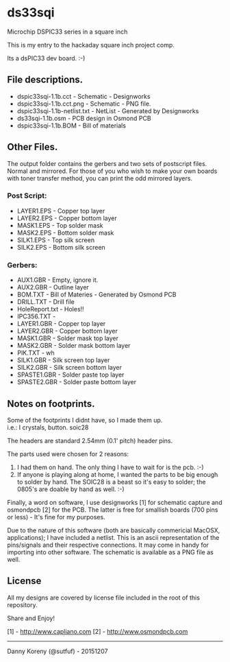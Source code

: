 # ds33sqi
Microchip DSPIC33 series in a square inch

This is my entry to the hackaday square inch project comp.

Its a dsPIC33 dev board. :-)

## File descriptions.

* dspic33sqi-1.1b.cct - Schematic - Designworks
* dspic33sqi-1.1b.cct.png - Schematic - PNG file.
* dspic33sqi-1.1b-netlist.txt - NetList - Generated by Designworks
* ds33sqi-1.1b.osm 	- PCB design in Osmond PCB
* dspic33sqi-1.1b.BOM - Bill of materials

## Other Files.

The output folder contains the gerbers and two sets
of postscript files. Normal and mirrored.  For those of
you who wish to make your own boards with toner transfer
method, you can print the odd mirrored layers.

### Post Script:

* LAYER1.EPS - Copper top layer 
* LAYER2.EPS - Copper bottom layer 
* MASK1.EPS - Top solder mask
* MASK2.EPS - Bottom solder mask
* SILK1.EPS - Top silk screen
* SILK2.EPS - Bottom silk screen

### Gerbers:

* AUX1.GBR - Empty, ignore it.
* AUX2.GBR - Outline layer
* BOM.TXT - Bill of Materies - Generated by Osmond PCB
* DRILL.TXT - Drill file
* HoleReport.txt - Holes!!
* IPC356.TXT -
* LAYER1.GBR - Copper top layer
* LAYER2.GBR - Copper bottom layer
* MASK1.GBR - Solder mask top layer
* MASK2.GBR - Solder mask bottom layer
* PIK.TXT - wh
* SILK1.GBR - Silk screen top layer
* SILK2.GBR - Silk screen bottom layer
* SPASTE1.GBR - Solder paste top layer
* SPASTE2.GBR - Solder paste bottom layer

## Notes on footprints.  

Some of the footprints I didnt have, so I made them up.  
i.e.: I crystals, button. soic28

The headers are standard 2.54mm (0.1' pitch) header pins.

The parts used were chosen for 2 reasons:
1.  I had them on hand.  The only thing I have to wait for is the pcb. :-)
2.  If anyone is playing along at home, I wanted the parts to be big
enough to solder by hand. The SOIC28 is a beast so it's easy to solder; 
the 0805's are doable by hand as well. :-) 

Finally, a word on software, I use designworks [1] for schematic
capture and osmondpcb [2] for the PCB.  The latter is free for smallish 
boards (700 pins or less) - It's fine for my purposes.   

Due to the nature of this software (both are basically commericial MacOSX,
applications); I have included a netlist.  This is
an ascii representation of the pins/signals and their respective
connections. It may come in handy for importing into other software.
The schematic is available as a PNG file as well. 

## License
All my designs are covered by license file included in the root 
of this repository.

Share and Enjoy!

[1] - http://www.capliano.com
[2] - http://www.osmondpcb.com

---
Danny Koreny (@sutfuf) - 20151207

